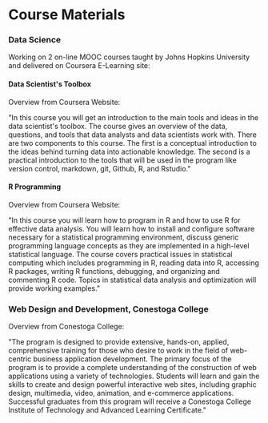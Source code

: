 # Course Materials

### Data Science

Working on 2 on-line MOOC courses taught by Johns Hopkins University and delivered on Coursera E-Learning site:

#### Data Scientist's Toolbox

Overview from Coursera Website:

"In this course you will get an introduction to the main tools and ideas in the data scientist's toolbox. The course gives an overview of the data, questions, and tools that data analysts and data scientists work with. There are two components to this course. The first is a conceptual introduction to the ideas behind turning data into actionable knowledge. The second is a practical introduction to the tools that will be used in the program like version control, markdown, git, Github, R, and Rstudio."


#### R Programming

Overview from Coursera Website:

"In this course you will learn how to program in R and how to use R for effective data analysis. You will learn how to install and configure software necessary for a statistical programming environment, discuss generic programming language concepts as they are implemented in a high-level statistical language. The course covers practical issues in statistical computing which includes programming in R, reading data into R, accessing R packages, writing R functions, debugging, and organizing and commenting R code. Topics in statistical data analysis and optimization will provide working examples."


### Web Design and Development, Conestoga College

Overview from Conestoga College:

"The program is designed to provide extensive, hands-on, applied, comprehensive training for those who desire to work in the field of web-centric business application development. The primary focus of the program is to provide a complete understanding of the construction of web applications using a variety of technologies. Students will learn and gain the skills to create and design powerful interactive web sites, including graphic design, multimedia, video, animation, and e-commerce applications. Successful graduates from this program will receive a Conestoga College Institute of Technology and Advanced Learning Certificate."
